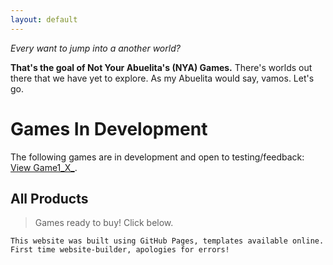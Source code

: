 ```yaml
---
layout: default
---
```


_Every want to jump into a another world?_

**That's the goal of Not Your Abuelita's (NYA) Games.** There's worlds out there that we have yet to explore. As my Abuelita would say, vamos. Let's go.



# Games In Development

The following games are in development and open to testing/feedback:
[View Game1_X_](./game01.html).

## All Products

> Games ready to buy! Click below.




```
This website was built using GitHub Pages, templates available online. First time website-builder, apologies for errors!
```


